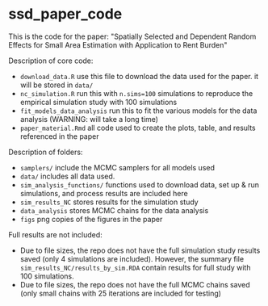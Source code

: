 # ssd_paper_code

This is the code for the paper:
"Spatially Selected and Dependent Random Effects for Small Area Estimation with Application to Rent Burden"

Description of core code:

* `download_data.R` use this file to download the data used for the paper. it will be stored in `data/`
* `nc_simulation.R` run this with `n.sims=100` simulations to reproduce the empirical simulation study with 100 simulations
* `fit_models_data_analysis` run this to fit the various models for the data analysis (WARNING: will take a long time)
* `paper_material.Rmd` all code used to create the plots, table, and results referenced in the paper


Description of folders:

* `samplers/` include the MCMC samplers for all models used
* `data/` includes all data used.
* `sim_analysis_functions/` functions used to download data, set up & run simulations, and process results are included here
*  `sim_results_NC` stores results for the simulation study
* `data_analysis` stores MCMC chains for the data analysis
* `figs` png copies of the figures in the paper

Full results are not included:

* Due to file sizes, the repo does not have the full simulation study results saved (only 4 simulations are included). However, the summary file  `sim_results_NC/results_by_sim.RDA` contain results for full study with 100 simulations.  
* Due to file sizes, the repo does not have the full MCMC chains saved (only small chains with 25 iterations are included for testing)
